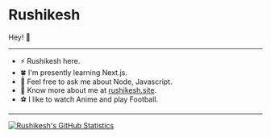# Rushikesh

Hey! :wave:
    
-------
-  ⚡ Rushikesh here. 
-  🍀 I'm presently learning Next.js.
-  💭 Feel free to ask me about Node, Javascript.
-  🍎 Know more about me at [rushikesh.site](https://rushikesh.site).
-  ⚽ I like to watch Anime and play Football.
-------

[![Rushikesh's GitHub Statistics](https://github-readme-stats.vercel.app/api?username=SadCatto&count_private=true&show_icons=true&include_all_commits=true)](https://github.com/SadCatto)

